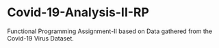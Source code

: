 # Covid-19-Analysis-II-RP

Functional Programming Assignment-II based on Data gathered from the Covid-19 Virus Dataset.
